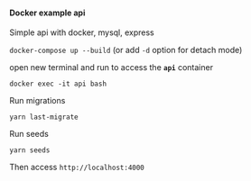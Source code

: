 
#### Docker example api

Simple api with docker, mysql, express

`docker-compose up --build` (or add `-d` option for detach mode)
  
open new terminal and run to access the **`api`** container
 
`docker exec -it api bash`

Run migrations

`yarn last-migrate`
  
Run seeds

`yarn seeds`


Then access
`http://localhost:4000`